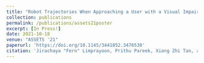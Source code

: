 ```yaml
---
title: "Robot Trajectories When Approaching a User with a Visual Impairment"
collection: publications
permalink: /publications/assets21poster
excerpt: [In Press!]
date: 2021-10-18
venue: "ASSETS '21"
paperurl: 'https://doi.org/10.1145/3441852.3476538'
citation: 'Jirachaya "Fern" Limprayoon, Prithu Pareek, Xiang Zhi Tan, and Aaron Steinfeld. 2021. Robot Trajectories When Approaching a User with a Visual Impairment. In <i>The 23rd International ACM SIGACCESS Conference on Computers and Accessibility (ASSETS '21), October 18–22, 2021, Virtual Event, USA</i>. ACM, New York, NY, USA 4 Pages. https://doi.org/10.1145/3441852.3476538'
---
```

